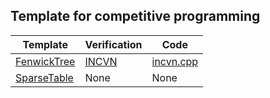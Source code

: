 ## Template for competitive programming

| Template                      | Verification                                  | Code                                                    |
| -----------                   | -----------                                   |------------                                             |
| [FenwickTree](FenwickTree.h)  | [INCVN](https://oj.vnoi.info/problem/incvn)   |[incvn.cpp](../voj/INCVN%20(BIT%20TREE,%20DP)/sol.cpp)   |
| [SparseTable](SparseTable.h)  | None   |None   |